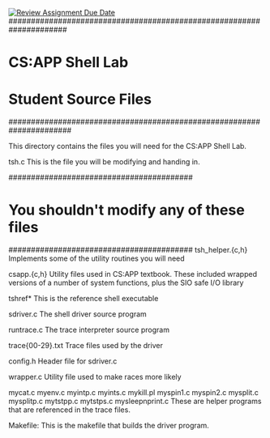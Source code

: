 [![Review Assignment Due Date](https://classroom.github.com/assets/deadline-readme-button-24ddc0f5d75046c5622901739e7c5dd533143b0c8e959d652212380cedb1ea36.svg)](https://classroom.github.com/a/cYY1Oi8F)
#####################################################################
# CS:APP Shell Lab
#
# Student Source Files
######################################################################

This directory contains the files you will need for the CS:APP Shell
Lab.

tsh.c
        This is the file you will be modifying and handing in.

#########################################
# You shouldn't modify any of these files
#########################################
tsh_helper.{c,h}
        Implements some of the utility routines you will need

csapp.{c,h}
        Utility files used in CS:APP textbook.  These included wrapped
        versions of a number of system functions, plus the SIO safe I/O library

tshref*
        This is the reference shell executable

sdriver.c
        The shell driver source program

runtrace.c
        The trace interpreter source program

trace{00-29}.txt
        Trace files used by the driver

config.h
        Header file for sdriver.c

wrapper.c
        Utility file used to make races more likely

mycat.c
myenv.c
myintp.c
myints.c
mykill.pl
myspin1.c
myspin2.c
mysplit.c
mysplitp.c
mytstpp.c
mytstps.c
mysleepnprint.c
        These are helper programs that are referenced in the trace files.

Makefile:
        This is the makefile that builds the driver program.
